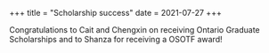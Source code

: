 +++
title = "Scholarship success"
date = 2021-07-27
+++

Congratulations to Cait and Chengxin on receiving Ontario Graduate Scholarships and to Shanza for receiving a OSOTF award!